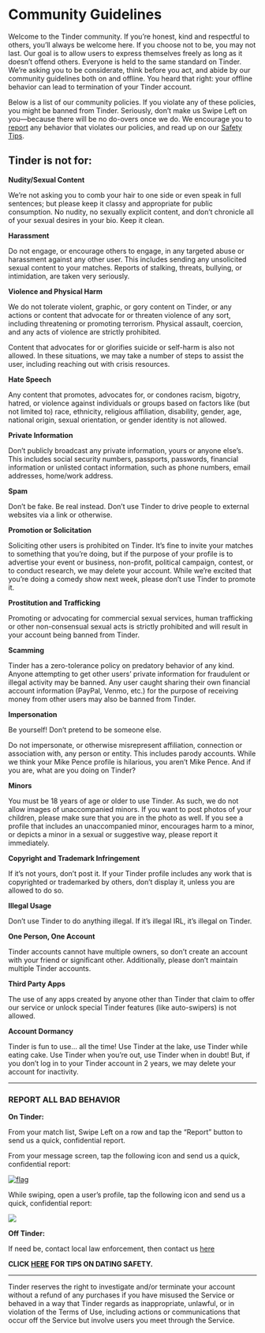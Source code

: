 Community Guidelines
====================

Welcome to the Tinder community. If you’re honest, kind and respectful to others, you’ll always be welcome here. If you choose not to be, you may not last. Our goal is to allow users to express themselves freely as long as it doesn’t offend others. Everyone is held to the same standard on Tinder. We’re asking you to be considerate, think before you act, and abide by our community guidelines both on and offline. You heard that right: your offline behavior can lead to termination of your Tinder account.

Below is a list of our community policies. If you violate any of these policies, you might be banned from Tinder. Seriously, don’t make us Swipe Left on you—because there will be no do-overs once we do. We encourage you to [report](https://www.help.tinder.com/hc/en-us/articles/115003359426-How-do-I-report-someone) any behavior that violates our policies, and read up on our [Safety Tips](https://policies.tinder.com/safety).

Tinder is not for:
------------------

**Nudity/Sexual Content**

We’re not asking you to comb your hair to one side or even speak in full sentences; but please keep it classy and appropriate for public consumption. No nudity, no sexually explicit content, and don’t chronicle all of your sexual desires in your bio. Keep it clean.

**Harassment**

Do not engage, or encourage others to engage, in any targeted abuse or harassment against any other user. This includes sending any unsolicited sexual content to your matches. Reports of stalking, threats, bullying, or intimidation, are taken very seriously.

**Violence and Physical Harm**

We do not tolerate violent, graphic, or gory content on Tinder, or any actions or content that advocate for or threaten violence of any sort, including threatening or promoting terrorism. Physical assault, coercion, and any acts of violence are strictly prohibited.

Content that advocates for or glorifies suicide or self-harm is also not allowed. In these situations, we may take a number of steps to assist the user, including reaching out with crisis resources.

**Hate Speech**

Any content that promotes, advocates for, or condones racism, bigotry, hatred, or violence against individuals or groups based on factors like (but not limited to) race, ethnicity, religious affiliation, disability, gender, age, national origin, sexual orientation, or gender identity is not allowed.

**Private Information**

Don’t publicly broadcast any private information, yours or anyone else’s. This includes social security numbers, passports, passwords, financial information or unlisted contact information, such as phone numbers, email addresses, home/work address.

**Spam**

Don’t be fake. Be real instead. Don’t use Tinder to drive people to external websites via a link or otherwise.

**Promotion or Solicitation**

Soliciting other users is prohibited on Tinder. It’s fine to invite your matches to something that you’re doing, but if the purpose of your profile is to advertise your event or business, non-profit, political campaign, contest, or to conduct research, we may delete your account. While we’re excited that you’re doing a comedy show next week, please don’t use Tinder to promote it.

**Prostitution and Trafficking**

Promoting or advocating for commercial sexual services, human trafficking or other non-consensual sexual acts is strictly prohibited and will result in your account being banned from Tinder.

**Scamming**

Tinder has a zero-tolerance policy on predatory behavior of any kind. Anyone attempting to get other users’ private information for fraudulent or illegal activity may be banned. Any user caught sharing their own financial account information (PayPal, Venmo, etc.) for the purpose of receiving money from other users may also be banned from Tinder.

**Impersonation**

Be yourself! Don’t pretend to be someone else.

Do not impersonate, or otherwise misrepresent affiliation, connection or association with, any person or entity. This includes parody accounts. While we think your Mike Pence profile is hilarious, you aren’t Mike Pence. And if you are, what are you doing on Tinder?

**Minors**

You must be 18 years of age or older to use Tinder. As such, we do not allow images of unaccompanied minors. If you want to post photos of your children, please make sure that you are in the photo as well. If you see a profile that includes an unaccompanied minor, encourages harm to a minor, or depicts a minor in a sexual or suggestive way, please report it immediately.

**Copyright and Trademark Infringement**

If it’s not yours, don’t post it. If your Tinder profile includes any work that is copyrighted or trademarked by others, don’t display it, unless you are allowed to do so.

**Illegal Usage**

Don’t use Tinder to do anything illegal. If it’s illegal IRL, it’s illegal on Tinder.

**One Person, One Account**

Tinder accounts cannot have multiple owners, so don’t create an account with your friend or significant other. Additionally, please don’t maintain multiple Tinder accounts.

**Third Party Apps**

The use of any apps created by anyone other than Tinder that claim to offer our service or unlock special Tinder features (like auto-swipers) is not allowed.

**Account Dormancy**

Tinder is fun to use... all the time! Use Tinder at the lake, use Tinder while eating cake. Use Tinder when you’re out, use Tinder when in doubt! But, if you don’t log in to your Tinder account in 2 years, we may delete your account for inactivity.

* * *

### REPORT ALL BAD BEHAVIOR

**On Tinder:**

From your match list, Swipe Left on a row and tap the “Report” button to send us a quick, confidential report.

From your message screen, tap the following icon and send us a quick, confidential report:

[![flag](/static/4efa30bd3b15a2b7bb879d387f0db56c/73af6/flag.png "flag")](https://policies.tinder.com/static/4efa30bd3b15a2b7bb879d387f0db56c/73af6/flag.png)

While swiping, open a user’s profile, tap the following icon and send us a quick, confidential report:

![](/17aaf5ce36e94efb2eb50040d6200159/ellipseX.svg)

**Off Tinder:**

If need be, contact local law enforcement, then contact us [here](https://www.help.tinder.com/hc/requests/new)

**CLICK [HERE](https://policies.tinder.com/safety) FOR TIPS ON DATING SAFETY.**

* * *

Tinder reserves the right to investigate and/or terminate your account without a refund of any purchases if you have misused the Service or behaved in a way that Tinder regards as inappropriate, unlawful, or in violation of the Terms of Use, including actions or communications that occur off the Service but involve users you meet through the Service.